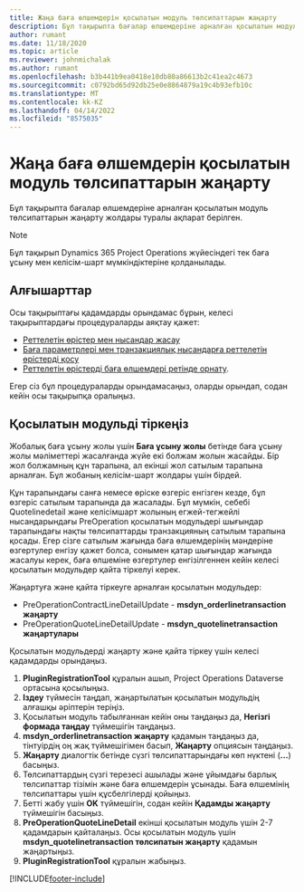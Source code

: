 ```yaml
---
title: Жаңа баға өлшемдерін қосылатын модуль төлсипаттарын жаңарту
description: Бұл тақырыпта бағалар өлшемдеріне арналған қосылатын модуль төлсипаттарын жаңарту жолдары туралы ақпарат берілген.
author: rumant
ms.date: 11/18/2020
ms.topic: article
ms.reviewer: johnmichalak
ms.author: rumant
ms.openlocfilehash: b3b441b9ea0418e10db80a86613b2c41ea2c4673
ms.sourcegitcommit: c0792bd65d92db25e0e8864879a19c4b93efb10c
ms.translationtype: MT
ms.contentlocale: kk-KZ
ms.lasthandoff: 04/14/2022
ms.locfileid: "8575035"
---
```

# <a name="update-plug-in-attributes-with-new-pricing-dimensions"></a>Жаңа баға өлшемдерін қосылатын модуль төлсипаттарын жаңарту

Бұл тақырыпта бағалар өлшемдеріне арналған қосылатын модуль төлсипаттарын жаңарту жолдары туралы ақпарат берілген.

> [!NOTE]
> Бұл тақырып Dynamics 365 Project Operations жүйесіндегі тек баға ұсыну мен келісім-шарт мүмкіндіктеріне қолданылады.

## <a name="prerequisites"></a>Алғышарттар
Осы тақырыптағы қадамдарды орындамас бұрын, келесі тақырыптардағы процедураларды аяқтау қажет:

  - [Реттелетін өрістер мен нысандар жасау](create-custom-fields-entities-pricing-dimensions.md) 
  - [Баға параметрлері мен транзакциялық нысандарға реттелетін өрістерді қосу ](add-custom-fields-price-setup-transactional-entities.md)
  - [Реттелетін өрістерді баға өлшемдері ретінде орнату](set-up-custom-fields-pricing-dimensions.md). 
  
Егер сіз бұл процедураларды орындамасаңыз, оларды орындап, содан кейін осы тақырыпқа оралыңыз.

## <a name="register-a-plug-in"></a>Қосылатын модульді тіркеңіз
Жобалық баға ұсыну жолы үшін **Баға ұсыну жолы** бетінде баға ұсыну жолы мәліметтері жасалғанда жүйе екі болжам жолын жасайды. Бір жол болжамның құн тарапына, ал екінші жол сатылым тарапына арналған. Бұл жобаның келісім-шарт жолдары үшін бірдей.

Құн тарапындағы санға немесе өріске өзгеріс енгізген кезде, бұл өзгеріс сатылым тарапында да жасалады. Бұл мүмкін, себебі Quotelinedetail және келісімшарт жолының егжей-тегжейлі нысандарындағы PreOperation қосылатын модульдері шығындар тарапындағы нақты төлсипаттарды транзакцияның сатылым тарапына қосады. Егер сізге сатылым жағында баға өлшемдерінің мәндеріне өзгертулер енгізу қажет болса, сонымен қатар шығындар жағында жасалуы керек, баға өлшеміне өзгертулер енгізілгеннен кейін келесі қосылатын модульдер қайта тіркелуі керек.

Жаңартуға және қайта тіркеуге арналған қосылатын модульдер:

- PreOperationContractLineDetailUpdate - **msdyn_orderlinetransaction жаңарту**
- PreOperationQuoteLineDetailUpdate - **msdyn_quotelinetransaction жаңартулары**

Қосылатын модульдерді жаңарту және қайта тіркеу үшін келесі қадамдарды орындаңыз.

1. **PluginRegistrationTool** құралын ашып, Project Operations Dataverse ортасына қосылыңыз.
2. **Іздеу** түймесін таңдап, жаңартылатын қосылатын модульдің алғашқы әріптерін теріңіз.
3. Қосылатын модуль табылғаннан кейін оны таңдаңыз да, **Негізгі формада таңдау** түймешігін таңдаңыз.
4. **msdyn_orderlinetransaction жаңарту** қадамын таңдаңыз да, тінтуірдің оң жақ түймешігімен басып, **Жаңарту** опциясын таңдаңыз.
5. **Жаңарту** диалогтік бетінде сүзгі төлсипаттарындағы көп нүктені (**…**) басыңыз.
6. Төлсипаттардың сүзгі терезесі ашылады және ұйымдағы барлық төлсипаттар тізімін және баға өлшемдерін ұсынады. Баға өлшемінің төлсипаттары үшін құсбелгілерді қойыңыз.
7. Бетті жабу үшін **OK** түймешігін, содан кейін **Қадамды жаңарту** түймешігін басыңыз.
8. **PreOperationQuoteLineDetail** екінші қосылатын модуль үшін 2-7 қадамдарын қайталаңыз. Осы қосылатын модуль үшін **msdyn_quotelinetransaction төлсипатын жаңарту** қадамын жаңартыңыз.
9. **PluginRegistrationTool** құралын жабыңыз.


[!INCLUDE[footer-include](../includes/footer-banner.md)]